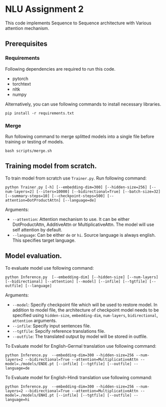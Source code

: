# NLU Assignment 2
This code implements Sequence to Sequence architecture with Various attention mechanism.

## Prerequisites

### Requirements
Following dependencies are required to run this code.
* pytorch
* torchtext
* nltk
* numpy

Alternatively, you can use following commands to install necessary libraries.
```
pip install -r requirements.txt
``` 

### Merge
Run following command to merge splitted models into a single file before
training or testing of models.

```
bash scripts/merge.sh
```

## Training model from scratch.
To train model from scratch use `Trainer.py`. Run following command:
``` 
python Trainer.py [-h] [--embedding-dim=300] [--hidden-size=256] [--num-layers=2] [--iters=10000] [--bidirectional=True] [--batch-size=32] [--summary-steps=10] [--checkpoint-steps=500] [--attention=DotProductAttn] [--language=de]
```

Arguments:
* `--attention`: Attention mechanism to use. It can be either DotProductAttn, AdditiveAttn or MultiplicativeAttn. The model will use self attention by default.
* `--language`: Can be either `de` or `hi`. Source language is always english. This specifies target language.


## Model evaluation.
To evaluate model use following command:
```
python Inference.py  [--embedding-dim] [--hidden-size] [--num-layers] [--bidirectional] [--attention] [--model] [--infile] [--tgtfile] [--outfile] [--language]
```
Arguments:
*  `--model`: Specify checkpoint file which will be used to restore model. In addition to model file, the architecture of
checkpoint model needs to be specified using `hidden-size`, `embedding-dim`, `num-layers`, `bidirectional`, `attention` arguments.
*  `--infile`: Specify input sentences file.
*  `--tgtfile`: Sepcify reference translations file.
*  `--outfile`: The translated output by model will be stored in outfile.

To Evaluate model for English-Germal translation use following command:
```
python Inference.py  --embedding-dim=300 --hidden-size=256 --num-layers=2 --bidirectional=True --attention=MultiplicativeAttn --model=./models/ENDE.pt [--infile] [--tgtfile] [--outfile] --language=de
```

To Evaluate model for English-Hindi translation use following command:
```
python Inference.py  --embedding-dim=300 --hidden-size=256 --num-layers=2 --bidirectional=True --attention=MultiplicativeAttn --model=./models/ENHI.pt [--infile] [--tgtfile] [--outfile] --language=hi
```
